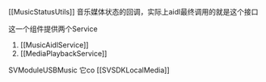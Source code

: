 [[MusicStatusUtils]]  音乐媒体状态的回调，实际上aidl最终调用的就是这个接口

这一个组件提供两个Service
1. [[MusicAidlService]]
2. [[MediaPlaybackService]]


SVModuleUSBMusic 它co [[SVSDKLocalMedia]]
